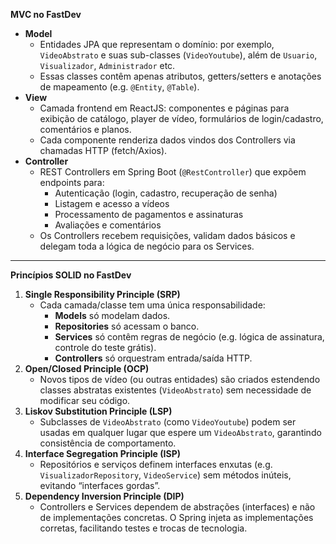 **MVC no FastDev**  
- **Model**  
  - Entidades JPA que representam o domínio: por exemplo, `VideoAbstrato` e suas sub-classes (`VideoYoutube`), além de `Usuario`, `Visualizador`, `Administrador` etc.  
  - Essas classes contêm apenas atributos, getters/setters e anotações de mapeamento (e.g. `@Entity`, `@Table`).  
- **View**  
  - Camada frontend em ReactJS: componentes e páginas para exibição de catálogo, player de vídeo, formulários de login/cadastro, comentários e planos.  
  - Cada componente renderiza dados vindos dos Controllers via chamadas HTTP (fetch/Axios).  
- **Controller**  
  - REST Controllers em Spring Boot (`@RestController`) que expõem endpoints para:  
    - Autenticação (login, cadastro, recuperação de senha)  
    - Listagem e acesso a vídeos  
    - Processamento de pagamentos e assinaturas  
    - Avaliações e comentários  
  - Os Controllers recebem requisições, validam dados básicos e delegam toda a lógica de negócio para os Services.

---

**Princípios SOLID no FastDev**  
1. **Single Responsibility Principle (SRP)**  
   - Cada camada/classe tem uma única responsabilidade:  
     - **Models** só modelam dados.  
     - **Repositories** só acessam o banco.  
     - **Services** só contêm regras de negócio (e.g. lógica de assinatura, controle do teste grátis).  
     - **Controllers** só orquestram entrada/saída HTTP.  
2. **Open/Closed Principle (OCP)**  
   - Novos tipos de vídeo (ou outras entidades) são criados estendendo classes abstratas existentes (`VideoAbstrato`) sem necessidade de modificar seu código.  
3. **Liskov Substitution Principle (LSP)**  
   - Subclasses de `VideoAbstrato` (como `VideoYoutube`) podem ser usadas em qualquer lugar que espere um `VideoAbstrato`, garantindo consistência de comportamento.  
4. **Interface Segregation Principle (ISP)**  
   - Repositórios e serviços definem interfaces enxutas (e.g. `VisualizadorRepository`, `VideoService`) sem métodos inúteis, evitando “interfaces gordas”.  
5. **Dependency Inversion Principle (DIP)**  
   - Controllers e Services dependem de abstrações (interfaces) e não de implementações concretas. O Spring injeta as implementações corretas, facilitando testes e trocas de tecnologia.